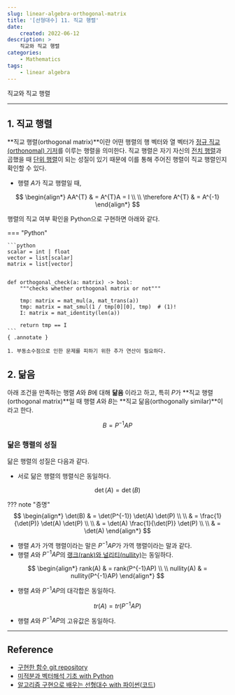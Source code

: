 ```yaml
---
slug: linear-algebra-orthogonal-matrix
title: '[선형대수] 11. 직교 행렬'
date:
    created: 2022-06-12
description: >
    직교와 직교 행렬
categories:
    - Mathematics
tags:
    - linear algebra
---
```


직교와 직교 행렬  

<!-- more -->

---

## 1. 직교 행렬

**직교 행렬(orthogonal matrix)**이란 어떤 행렬의 행 벡터와 열 벡터가 [정규 직교(orthonomal) 기저](2022-06-06-linear_algebra_orthogonal_qr_decomposition.md/#1)를 이루는 행렬을 의미한다. 직교 행렬은 자기 자신의 [전치 행렬](2022-05-19-linear_algebra_various_matrix.md/#1)과 곱했을 때 [단위 행렬](2022-05-19-linear_algebra_various_matrix.md/#4)이 되는 성질이 있기 때문에 이를 통해 주어진 행렬이 직교 행렬인지 확인할 수 있다.  

- 행렬 $A$가 직교 행렬일 때,

$$
\begin{align*}
AA^{T} & = A^{T}A = I \\
\\
\therefore A^{T} & = A^{-1}
\end{align*}
$$

행렬의 직교 여부 확인을 Python으로 구현하면 아래와 같다.  

=== "Python"

    ```python
    scalar = int | float
    vector = list[scalar]
    matrix = list[vector]


    def orthogonal_check(a: matrix) -> bool:
        """checks whether orthogonal matrix or not"""

        tmp: matrix = mat_mul(a, mat_trans(a))
        tmp: matrix = mat_smul(1 / tmp[0][0], tmp)  # (1)!
        I: matrix = mat_identity(len(a))

        return tmp == I
    ```
    { .annotate }

    1. 부동소수점으로 인한 문제를 피하기 위한 추가 연산이 필요하다.  

## 2. 닮음

아래 조건을 만족하는 행렬 $A$와 $B$에 대해 **닮음** 이라고 하고, 특히 $P$가 **직교 행렬(orthogonal matrix)**일 때 행렬 $A$와 $B$는 **직교 닮음(orthogonally similar)**이라고 한다.  

$$
B = P^{-1}AP
$$

### 닮은 행렬의 성질

닮은 행렬의 성질은 다음과 같다.  

- 서로 닮은 행렬의 행렬식은 동일하다.

$$
\det(A) = \det(B)
$$

??? note "증명"
    $$
    \begin{align*}
    \det(B) & = \det(P^{-1}) \det(A) \det(P) \\
    \\
    & = \frac{1}{\det(P)} \det(A) \det(P) \\
    \\
    & =  \det(A) \frac{1}{\det(P)} \det(P) \\
    \\
    & =  \det(A)
    \end{align*}
    $$


- 행렬 $A$가 가역 행렬이라는 말은 $P^{-1}AP$가 가역 행렬이라는 말과 같다.
- 행렬 $A$와 $P^{-1}AP$의 [랭크(rank)와 널리티(nullity)](2022-05-29-linear_algebra_basis_dimension.md/#7)는 동일하다.

$$
\begin{align*}
rank(A) & = rank(P^{-1}AP) \\
\\
nullity(A) & = nullity(P^{-1}AP)
\end{align*}
$$

- 행렬 $A$와 $P^{-1}AP$의 대각합은 동일하다.

$$
tr(A) = tr(P^{-1}AP)
$$

- 행렬 $A$와 $P^{-1}AP$의 고유값은 동일하다.

---
## Reference
- [구현한 함수 git repository](https://github.com/djccnt15/mathematics)
- [미적분과 벡터해석 기초 with Python](http://www.kyobobook.co.kr/product/detailViewKor.laf?mallGb=KOR&ejkGb=KOR&barcode=9791160735314)
- [알고리즘 구현으로 배우는 선형대수 with 파이썬](http://www.kyobobook.co.kr/product/detailViewKor.laf?mallGb=KOR&ejkGb=KOR&barcode=9791165921125)([코드](https://github.com/bjpublic/linearalgebra))